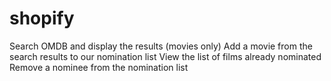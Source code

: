 # shopify
Search OMDB and display the results (movies only) Add a movie from the search results to our nomination list View the list of films already nominated Remove a nominee from the nomination list
